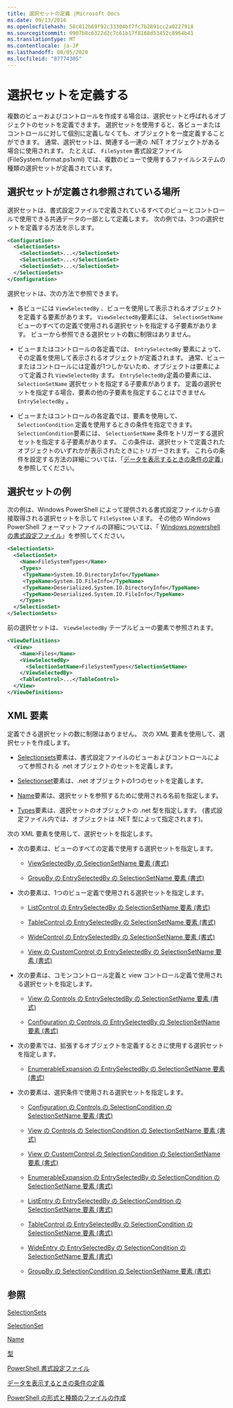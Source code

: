 ```yaml
---
title: 選択セットの定義 |Microsoft Docs
ms.date: 09/13/2016
ms.openlocfilehash: 58c812b69f92c33304bf7fc7b2891cc2a0227918
ms.sourcegitcommit: 0907b8c6322d2c7c61b17f8168d53452c8964b41
ms.translationtype: MT
ms.contentlocale: ja-JP
ms.lasthandoff: 08/05/2020
ms.locfileid: "87774305"
---
```

# <a name="defining-selection-sets"></a>選択セットを定義する

複数のビューおよびコントロールを作成する場合は、選択セットと呼ばれるオブジェクトのセットを定義できます。 選択セットを使用すると、各ビューまたはコントロールに対して個別に定義しなくても、オブジェクトを一度定義することができます。 通常、選択セットは、関連する一連の .NET オブジェクトがある場合に使用されます。 たとえば、 `FileSystem` 書式設定ファイル (FileSystem.format.ps1xml) では、複数のビューで使用するファイルシステムの種類の選択セットが定義されています。

## <a name="where-selection-sets-are-defined-and-referenced"></a>選択セットが定義され参照されている場所

選択セットは、書式設定ファイルで定義されているすべてのビューとコントロールで使用できる共通データの一部として定義します。 次の例では、3つの選択セットを定義する方法を示します。

```xml
<Configuration>
  <SelectionSets>
    <SelectionSet>...</SelectionSet>
    <SelectionSet>...</SelectionSet>
    <SelectionSet>...</SelectionSet>
  </SelectionSets>
</Configuration>
```

選択セットは、次の方法で参照できます。

- 各ビューには `ViewSelectedBy` 、ビューを使用して表示されるオブジェクトを定義する要素があります。 `ViewSelectedBy`要素には、 `SelectionSetName` ビューのすべての定義で使用される選択セットを指定する子要素があります。 ビューから参照できる選択セットの数に制限はありません。

- ビューまたはコントロールの各定義では、 `EntrySelectedBy` 要素によって、その定義を使用して表示されるオブジェクトが定義されます。 通常、ビューまたはコントロールには定義が1つしかないため、オブジェクトは要素によって定義され `ViewSelectedBy` ます。 `EntrySelectedBy`定義の要素には、 `SelectionSetName` 選択セットを指定する子要素があります。 定義の選択セットを指定する場合、要素の他の子要素を指定することはできません `EntrySelectedBy` 。

- ビューまたはコントロールの各定義では、要素を使用して、 `SelectionCondition` 定義を使用するときの条件を指定できます。 `SelectionCondition`要素には、 `SelectionSetName` 条件をトリガーする選択セットを指定する子要素があります。 この条件は、選択セットで定義されたオブジェクトのいずれかが表示されたときにトリガーされます。 これらの条件を設定する方法の詳細については、「[データを表示するときの条件の定義](./defining-conditions-for-displaying-data.md)」を参照してください。

## <a name="selection-set-example"></a>選択セットの例

次の例は、Windows PowerShell によって提供される書式設定ファイルから直接取得される選択セットを示して `FileSystem` います。 その他の Windows PowerShell フォーマットファイルの詳細については、「 [Windows powershell の書式設定ファイル](./powershell-formatting-files.md)」を参照してください。

```xml
<SelectionSets>
  <SelectionSet>
    <Name>FileSystemTypes</Name>
    <Types>
     <TypeName>System.IO.DirectoryInfo</TypeName>
     <TypeName>System.IO.FileInfo</TypeName>
     <TypeName>Deserialized.System.IO.DirectoryInfo</TypeName>
     <TypeName>Deserialized.System.IO.FileInfo</TypeName>
    </Types>
  </SelectionSet>
</SelectionSets>
```

前の選択セットは、 `ViewSelectedBy` テーブルビューの要素で参照されます。

```xml
<ViewDefinitions>
  <View>
    <Name>Files</Name>
    <ViewSelectedBy>
      <SelectionSetName>FileSystemTypes</SelectionSetName>
    </ViewSelectedBy>
    <TableControl>...</TableControl>
  </View>
</ViewDefinitions>

```

## <a name="xml-elements"></a>XML 要素

 定義できる選択セットの数に制限はありません。 次の XML 要素を使用して、選択セットを作成します。

- [Selectionsets](./selectionsets-element-format.md)要素は、書式設定ファイルのビューおよびコントロールによって参照される .net オブジェクトのセットを定義します。

- [Selectionset](./selectionset-element-format.md)要素は、.net オブジェクトの1つのセットを定義します。

- [Name](./name-element-for-selectionset-format.md)要素は、選択セットを参照するために使用される名前を指定します。

- [Types](./types-element-for-selectionset-format.md)要素は、選択セットのオブジェクトの .net 型を指定します。 (書式設定ファイル内では、オブジェクトは .NET 型によって指定されます)。

 次の XML 要素を使用して、選択セットを指定します。

- 次の要素は、ビューのすべての定義で使用する選択セットを指定します。

  - [ViewSelectedBy の SelectionSetName 要素 (書式)](./selectionsetname-element-for-viewselectedby-format.md)

  - [GroupBy の EntrySelectedBy の SelectionSetName 要素 (書式)](./selectionsetname-element-for-entryselectedby-for-groupby-format.md)

- 次の要素は、1つのビュー定義で使用される選択セットを指定します。

  - [ListControl の EntrySelectedBy の SelectionSetName 要素 (書式)](./selectionsetname-element-for-entryselectedby-for-listcontrol-format.md)

  - [TableControl の EntrySelectedBy の SelectionSetName 要素 (書式)](./selectionsetname-element-for-entryselectedby-for-tablecontrol-format.md)

  - [WideControl の EntrySelectedBy の SelectionSetName 要素 (書式)](./selectionsetname-element-for-entryselectedby-for-widecontrol-format.md)

  - [View の CustomControl の EntrySelectedBy の SelectionSetName 要素 (書式)](./selectionsetname-element-for-entryselectedby-for-customcontrol-for-view-format.md)

- 次の要素は、コモンコントロール定義と view コントロール定義で使用される選択セットを指定します。

  - [View の Controls の EntrySelectedBy の SelectionSetName 要素 (書式)](./selectionsetname-element-for-entryselectedby-for-controls-for-view-format.md)

  - [Configuration の Controls の EntrySelectedBy の SelectionSetName 要素 (書式)](./selectionsetname-element-for-entryselectedby-for-controls-for-configuration-format.md)

- 次の要素では、拡張するオブジェクトを定義するときに使用する選択セットを指定します。

  - [EnumerableExpansion の EntrySelectedBy の SelectionSetName 要素 (書式)](./selectionsetname-element-for-entryselectedby-for-enumerableexpansion-format.md)

- 次の要素は、選択条件で使用される選択セットを指定します。

  - [Configuration の Controls の SelectionCondition の SelectionSetName 要素 (書式)](./selectionsetname-element-for-selectioncondition-for-controls-for-configuration-format.md)

  - [View の Controls の SelectionCondition の SelectionSetName 要素 (書式)](./selectionsetname-element-for-selectioncondition-for-controls-for-view-format.md)

  - [View の CustomControl の SelectionCondition の SelectionSetName 要素 (書式)](./selectionsetname-element-for-selectioncondition-for-customcontrol-for-view-format.md)

  - [EnumerableExpansion の EntrySelectedBy の SelectionCondition の SelectionSetName 要素 (書式)](./selectionsetname-element-for-selectioncondition-for-entryselectedby-for-enumerableexpansion-format.md)

  - [ListEntry の EntrySelectedBy の SelectionCondition の SelectionSetName 要素 (書式)](./selectionsetname-element-for-selectioncondition-for-entryselectedby-for-listentry-format.md)

  - [TableControl の EntrySelectedBy の SelectionCondition の SelectionSetName 要素 (書式)](./selectionsetname-element-for-selectioncondition-for-entryselectedby-for-tablecontrol-format.md)

  - [WideEntry の EntrySelectedBy の SelectionCondition の SelectionSetName 要素 (書式)](./selectionsetname-element-for-selectioncondition-for-entryselectedby-for-wideentry-format.md)

  - [GroupBy の SelectionCondition の SelectionSetName 要素 (書式)](./selectionsetname-element-for-selectioncondition-for-groupby-format.md)

## <a name="see-also"></a>参照

[SelectionSets](./selectionsets-element-format.md)

[SelectionSet](./selectionset-element-format.md)

[Name](./name-element-for-selectionset-format.md)

[型](./types-element-for-selectionset-format.md)

[PowerShell 書式設定ファイル](./powershell-formatting-files.md)

[データを表示するときの条件の定義](./defining-conditions-for-displaying-data.md)

[PowerShell の形式と種類のファイルの作成](./writing-a-powershell-formatting-file.md)
